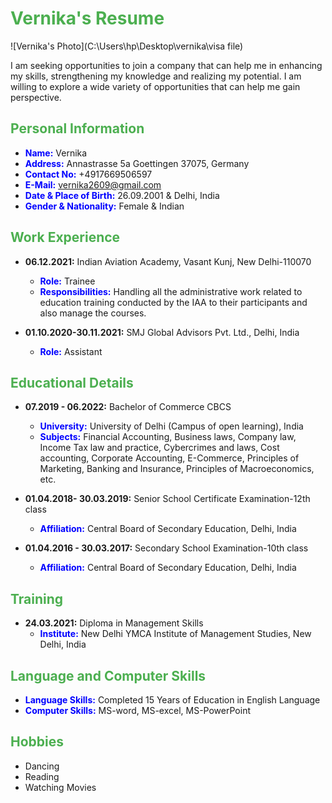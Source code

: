 # <span style="color:#4CAF50">Vernika's Resume</span>
![Vernika's Photo](C:\Users\hp\Desktop\vernika\visa file)

I am seeking opportunities to join a company that can help me in enhancing my skills, strengthening my knowledge and realizing my potential. I am willing to explore a wide variety of opportunities that can help me gain perspective.

## <span style="color:#4CAF50">Personal Information</span>

- **<span style="color:#0000FF">Name:</span>** Vernika
- **<span style="color:#0000FF">Address:</span>** Annastrasse 5a Goettingen 37075, Germany
- **<span style="color:#0000FF">Contact No:</span>** +4917669506597
- **<span style="color:#0000FF">E-Mail:</span>** vernika2609@gmail.com
- **<span style="color:#0000FF">Date & Place of Birth:</span>** 26.09.2001 & Delhi, India
- **<span style="color:#0000FF">Gender & Nationality:</span>** Female & Indian

## <span style="color:#4CAF50">Work Experience</span>

- **06.12.2021:** Indian Aviation Academy, Vasant Kunj, New Delhi-110070
  - **<span style="color:#0000FF">Role:</span>** Trainee
  - **<span style="color:#0000FF">Responsibilities:</span>** Handling all the administrative work related to education training conducted by the IAA to their participants and also manage the courses.

- **01.10.2020-30.11.2021:** SMJ Global Advisors Pvt. Ltd., Delhi, India
  - **<span style="color:#0000FF">Role:</span>** Assistant

## <span style="color:#4CAF50">Educational Details</span>

- **07.2019 - 06.2022:** Bachelor of Commerce CBCS
  - **<span style="color:#0000FF">University:</span>** University of Delhi (Campus of open learning), India
  - **<span style="color:#0000FF">Subjects:</span>** Financial Accounting, Business laws, Company law, Income Tax law and practice, Cybercrimes and laws, Cost accounting, Corporate Accounting, E-Commerce, Principles of Marketing, Banking and Insurance, Principles of Macroeconomics, etc.

- **01.04.2018- 30.03.2019:** Senior School Certificate Examination-12th class
  - **<span style="color:#0000FF">Affiliation:</span>** Central Board of Secondary Education, Delhi, India

- **01.04.2016 - 30.03.2017:** Secondary School Examination-10th class
  - **<span style="color:#0000FF">Affiliation:</span>** Central Board of Secondary Education, Delhi, India


## <span style="color:#4CAF50">Training</span>

- **24.03.2021:** Diploma in Management Skills
  - **<span style="color:#0000FF">Institute:</span>** New Delhi YMCA Institute of Management Studies, New Delhi, India

## <span style="color:#4CAF50">Language and Computer Skills</span>

- **<span style="color:#0000FF">Language Skills:</span>** Completed 15 Years of Education in English Language
- **<span style="color:#0000FF">Computer Skills:</span>** MS-word, MS-excel, MS-PowerPoint

## <span style="color:#4CAF50">Hobbies</span>

- Dancing
- Reading
- Watching Movies
